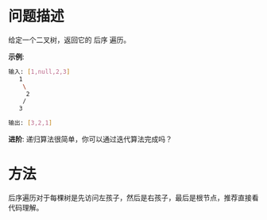 # 问题描述

给定一个二叉树，返回它的 后序 遍历。

**示例**:

```bash
输入: [1,null,2,3]  
   1
    \
     2
    /
   3 

输出: [3,2,1]
```

**进阶**: 递归算法很简单，你可以通过迭代算法完成吗？

# 方法

后序遍历对于每棵树是先访问左孩子，然后是右孩子，最后是根节点，推荐直接看代码理解。